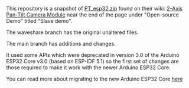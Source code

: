 This repository is a snapshot of
[PT_esp32.zip](https://files.waveshare.com/wiki/2-Axis-Pan-Tilt-Camera-Module/PT_esp32.zip)
found on their wiki: [2-Axis Pan-Tilt Camera Module](https://www.waveshare.com/wiki/2-Axis_Pan-Tilt_Camera_Module)
near the end of the page under "Open-source Demo" titled "Slave demo".

The waveshare branch has the original unaltered files.

The main branch has additions and changes.

It used some APIs which were deprecated in version 3.0 of the Arduino ESP32 Core v3.0 (based on ESP-IDF 5.1)
so the first set of changes are those required to make it work with the newer Arduino ESP32 Core.

You can read more about migrating to the new Arduino ESP32 Core
[here](https://github.com/espressif/arduino-esp32/blob/master/docs/en/migration_guides/2.x_to_3.0.rst#ledc)
